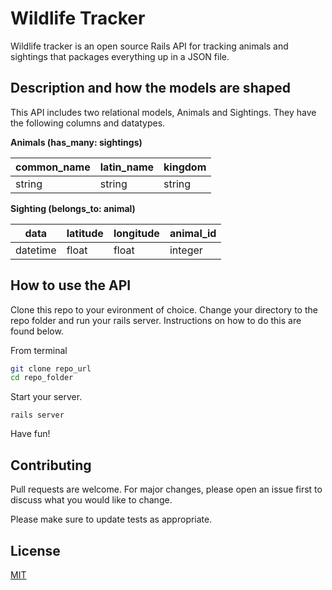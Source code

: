 # Wildlife Tracker

Wildlife tracker is an open source Rails API for tracking animals and sightings that packages everything up in a JSON file.

## Description and how the models are shaped

This API includes two relational models, Animals and Sightings. They have the following columns and datatypes.


**Animals (has_many: sightings)**

common_name | latin_name | kingdom |
------------|------------|---------|
string | string | string

**Sighting (belongs_to: animal)**

data | latitude | longitude | animal_id |
-----|----------|-----------|-----------|
datetime | float | float | integer 


## How to use the API

Clone this repo to your evironment of choice. Change your directory to the repo folder and run your rails server. Instructions on how to do this are found below.


From terminal
```bash
git clone repo_url
cd repo_folder
```

Start your server.
```rails
rails server
```

Have fun!

## Contributing
Pull requests are welcome. For major changes, please open an issue first to discuss what you would like to change.

Please make sure to update tests as appropriate.

## License
[MIT](https://choosealicense.com/licenses/mit/)
